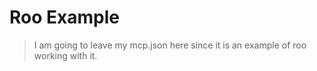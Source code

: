 # Roo Example

> I am going to leave my mcp.json here since it is an example of roo working with it.
